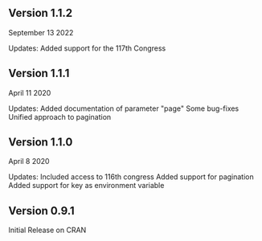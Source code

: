 ## Version 1.1.2

September 13 2022

Updates:
Added support for the 117th Congress

## Version 1.1.1

April 11 2020

Updates:
Added documentation of parameter "page"
Some bug-fixes
Unified approach to pagination

## Version 1.1.0

April 8 2020

Updates:
Included access to 116th congress 
Added support for pagination
Added support for key as environment variable

## Version 0.9.1

Initial Release on CRAN

